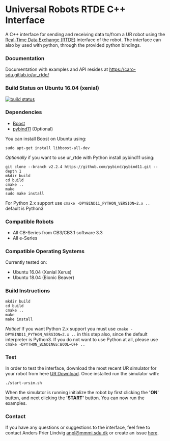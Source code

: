 # Universal Robots RTDE C++ Interface #
A C++ interface for sending and receiving data to/from a UR robot using the 
[Real-Time Data Exchange (RTDE)](https://www.universal-robots.com/how-tos-and-faqs/how-to/ur-how-tos/real-time-data-exchange-rtde-guide-22229/)
 interface of the robot. The interface can also by used with python, through the provided python bindings.
 
### Documentation ###
Documentation with examples and API resides at <https://caro-sdu.gitlab.io/ur_rtde/>

### Build Status on Ubuntu 16.04 (xenial) ###
[![build status](https://gitlab.com/caro-sdu/ur_rtde/badges/master/build.svg)](https://gitlab.com/caro-sdu/ur_rtde/commits/master)

### Dependencies ###
*  [Boost](https://www.boost.org/)
*  [pybind11](https://github.com/pybind/pybind11) (Optional)

You can install Boost on Ubuntu using:

    sudo apt-get install libboost-all-dev
    
*Optionally* if you want to use ur_rtde with Python install pybind11 using:

    git clone --branch v2.2.4 https://github.com/pybind/pybind11.git --depth 1
    mkdir build
    cd build
    cmake ..
    make
    sudo make install

For Python 2.x support use `cmake -DPYBIND11_PYTHON_VERSION=2.x ..` default is Python3    


### Compatible Robots ###

*  All CB-Series from CB3/CB3.1 software 3.3
*  All e-Series

### Compatible Operating Systems ###
Currently tested on:

*  Ubuntu 16.04 (Xenial Xerus)
*  Ubuntu 18.04 (Bionic Beaver)

### Build Instructions ###
    mkdir build
    cd build
    cmake ..
    make
    make install
    
*Notice!* If you want Python 2.x support you must use `cmake -DPYBIND11_PYTHON_VERSION=2.x ..` in this step also, since the default interpreter is Python3. If you do not want to use
Python at all, please use `cmake -DPYTHON_BINDINGS:BOOL=OFF ..`
    
### Test ###
In order to test the interface, download the most recent UR simulator for your robot from here [UR Download](https://www.universal-robots.com/download/). Once installed
run the simulator with:

    ./start-ursim.sh

When the simulator is running initialize the robot by first clicking the **'ON'** button, and next clicking the **'START'** button. You can now run the examples.

### Contact ###
If you have any questions or suggestions to the interface, feel free to contact Anders Prier Lindvig <anpl@mmmi.sdu.dk> or create an issue [here](https://gitlab.com/caro-sdu/ur_rtde/issues).
